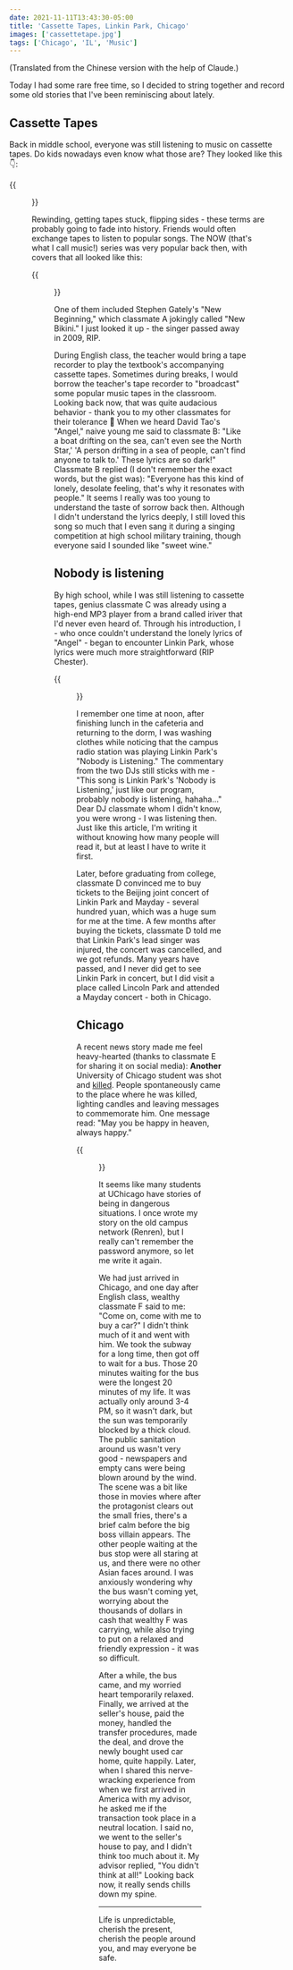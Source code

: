 ```yaml
---
date: 2021-11-11T13:43:30-05:00
title: 'Cassette Tapes, Linkin Park, Chicago'
images: ['cassettetape.jpg']
tags: ['Chicago', 'IL', 'Music']
---
```


(Translated from the Chinese version with the help of Claude.)

Today I had some rare free time, so I decided to string together and record some old stories that I've been reminiscing about lately.

<!--truncate-->

## Cassette Tapes

Back in middle school, everyone was still listening to music on cassette tapes. Do kids nowadays even know what those are? They looked like this 👇:

{{<figure src="./cassettetape.jpg">}}

Rewinding, getting tapes stuck, flipping sides - these terms are probably going to fade into history. Friends would often exchange tapes to listen to popular songs. The NOW (that's what I call music!) series was very popular back then, with covers that all looked like this:

{{<figure src="./now62.jpg">}}

One of them included Stephen Gately's "New Beginning," which classmate A jokingly called "New Bikini." I just looked it up - the singer passed away in 2009, RIP.

During English class, the teacher would bring a tape recorder to play the textbook's accompanying cassette tapes. Sometimes during breaks, I would borrow the teacher's tape recorder to "broadcast" some popular music tapes in the classroom. Looking back now, that was quite audacious behavior - thank you to my other classmates for their tolerance 🙏 When we heard David Tao's "Angel," naive young me said to classmate B: "Like a boat drifting on the sea, can't even see the North Star,' 'A person drifting in a sea of people, can't find anyone to talk to.' These lyrics are so dark!" Classmate B replied (I don't remember the exact words, but the gist was): "Everyone has this kind of lonely, desolate feeling, that's why it resonates with people." It seems I really was too young to understand the taste of sorrow back then. Although I didn't understand the lyrics deeply, I still loved this song so much that I even sang it during a singing competition at high school military training, though everyone said I sounded like "sweet wine."

## Nobody is listening

By high school, while I was still listening to cassette tapes, genius classmate C was already using a high-end MP3 player from a brand called iriver that I'd never even heard of. Through his introduction, I - who once couldn't understand the lonely lyrics of "Angel" - began to encounter Linkin Park, whose lyrics were much more straightforward (RIP Chester).

{{<figure src="./LP-meteora.jpg">}}

I remember one time at noon, after finishing lunch in the cafeteria and returning to the dorm, I was washing clothes while noticing that the campus radio station was playing Linkin Park's "Nobody is Listening." The commentary from the two DJs still sticks with me - "This song is Linkin Park's 'Nobody is Listening,' just like our program, probably nobody is listening, hahaha..." Dear DJ classmate whom I didn't know, you were wrong - I was listening then. Just like this article, I'm writing it without knowing how many people will read it, but at least I have to write it first.

Later, before graduating from college, classmate D convinced me to buy tickets to the Beijing joint concert of Linkin Park and Mayday - several hundred yuan, which was a huge sum for me at the time. A few months after buying the tickets, classmate D told me that Linkin Park's lead singer was injured, the concert was cancelled, and we got refunds. Many years have passed, and I never did get to see Linkin Park in concert, but I did visit a place called Lincoln Park and attended a Mayday concert - both in Chicago.

## Chicago

A recent news story made me feel heavy-hearted (thanks to classmate E for sharing it on social media): **Another** University of Chicago student was shot and [killed](https://en.wikipedia.org/wiki/Killing_of_Zheng_Shaoxiong). People spontaneously came to the place where he was killed, lighting candles and leaving messages to commemorate him. One message read: "May you be happy in heaven, always happy."

{{<figure src="./happy.jpg">}}

It seems like many students at UChicago have stories of being in dangerous situations. I once wrote my story on the old campus network (Renren), but I really can't remember the password anymore, so let me write it again.

We had just arrived in Chicago, and one day after English class, wealthy classmate F said to me: "Come on, come with me to buy a car?" I didn't think much of it and went with him. We took the subway for a long time, then got off to wait for a bus. Those 20 minutes waiting for the bus were the longest 20 minutes of my life. It was actually only around 3-4 PM, so it wasn't dark, but the sun was temporarily blocked by a thick cloud. The public sanitation around us wasn't very good - newspapers and empty cans were being blown around by the wind. The scene was a bit like those in movies where after the protagonist clears out the small fries, there's a brief calm before the big boss villain appears. The other people waiting at the bus stop were all staring at us, and there were no other Asian faces around. I was anxiously wondering why the bus wasn't coming yet, worrying about the thousands of dollars in cash that wealthy F was carrying, while also trying to put on a relaxed and friendly expression - it was so difficult.

After a while, the bus came, and my worried heart temporarily relaxed. Finally, we arrived at the seller's house, paid the money, handled the transfer procedures, made the deal, and drove the newly bought used car home, quite happily. Later, when I shared this nerve-wracking experience from when we first arrived in America with my advisor, he asked me if the transaction took place in a neutral location. I said no, we went to the seller's house to pay, and I didn't think too much about it. My advisor replied, "You didn't think at all!" Looking back now, it really sends chills down my spine.

---

Life is unpredictable, cherish the present, cherish the people around you, and may everyone be safe.
